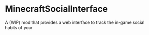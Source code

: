 # MinecraftSocialInterface
A (WIP) mod that provides a web interface to track the in-game social habits of your 
